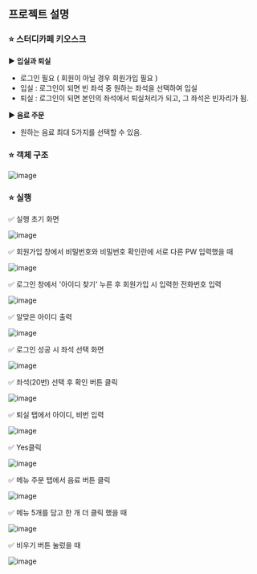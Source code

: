 ## **프로젝트 설명**

### ⭐ 스터디카페 키오스크

▶️ **입실과 퇴실**

- 로그인 필요 ( 회원이 아닐 경우 회원가입 필요 )
- 입실 : 로그인이 되면 빈 좌석 중 원하는 좌석을 선택하여 입실
- 퇴실 : 로그인이 되면 본인의 좌석에서 퇴실처리가 되고, 그 좌석은 빈자리가 됨.

**▶ 음료 주문**

- 원하는 음료 최대 5가지를 선택할 수 있음.


### ⭐ 객체 구조
![image](https://user-images.githubusercontent.com/81465429/206737096-f91e5efc-15bb-473c-9040-ad57626eca15.png)


### ⭐ 실행 
✅ 실행 초기 화면

![image](https://user-images.githubusercontent.com/81465429/206737872-db09931c-d506-45f8-a070-8677161fc266.png)


✅ 회원가입 창에서 비밀번호와 비밀번호 확인란에 서로 다른 PW 입력했을 때

![image](https://user-images.githubusercontent.com/81465429/206738252-ae7c10a0-2e3e-4c90-b75e-1de987b088a0.png)


✅ 로그인 창에서 '아이디 찾기' 누른 후 회원가입 시 입력한 전화번호 입력

![image](https://user-images.githubusercontent.com/81465429/206738392-480499de-e001-43ee-bd33-b6595c6ad929.png)


✅ 알맞은 아이디 출력

![image](https://user-images.githubusercontent.com/81465429/206738464-fb2b5ccf-3478-4743-b2f3-103ed1bce646.png)


✅ 로그인 성공 시 좌석 선택 화면

![image](https://user-images.githubusercontent.com/81465429/206738574-f4059934-2796-45aa-9b76-bcd5f1d7b7dd.png)


✅ 좌석(20번) 선택 후 확인 버튼 클릭

![image](https://user-images.githubusercontent.com/81465429/206739161-e4d0652e-4f33-40b7-a230-21b030f5e915.png)


✅ 퇴실 탭에서 아이디, 비번 입력

![image](https://user-images.githubusercontent.com/81465429/206739215-e6169a89-f47b-4151-a09f-6dc161677724.png)


✅ Yes클릭

![image](https://user-images.githubusercontent.com/81465429/206739260-f57d74bf-f8e8-44a0-900a-ff2303a5d873.png)


✅ 메뉴 주문 탭에서 음료 버튼 클릭

![image](https://user-images.githubusercontent.com/81465429/206739315-87e4fcac-2c06-4ee5-9afd-036d29ed71b3.png)


✅ 메뉴 5개를 담고 한 개 더 클릭 했을 때

![image](https://user-images.githubusercontent.com/81465429/206739394-58f441af-73db-40d0-ba39-595304f3b49c.png)


✅ 비우기 버튼 눌렀을 때

![image](https://user-images.githubusercontent.com/81465429/206739486-cc921182-edfa-4d17-affd-50457ffd80c4.png)



